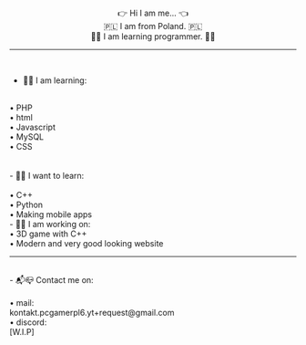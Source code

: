 <div align="center">👉 Hi I am me... 👈</div>

<div align="center">🇵🇱 I am from Poland. 🇵🇱</div>

<!--
**Zota0/Zota0** is a ✨ _special_ ✨ repository because its `README.md` (this file) appears on your GitHub profile.
-->

<div align="center">👨‍💻 I am learning programmer. 👨‍💻</div>

<hr noshade="true">


<br>

- 🤔💭 I am learning:
<br>
   • PHP
<br>
   • html
<br>
   • Javascript
<br>
   • MySQL
<br>
   • CSS
<br>
<br>
<br>
- 🔎👀 I want to learn:
<br>
<br>
   • C++
<br>
  • Python
<br>
   • Making mobile apps
<br>
- 🔭📡 I am working on:
<br>
   • 3D game with C++
<br>
   • Modern and very good looking website
<br>
<hr noshade="true">
<br>
- 📬📪 Contact me on:
<br>
<br>
   • mail:
<br>
     kontakt.pcgamerpl6.yt+request@gmail.com
<br>
   • discord:
<br>
[W.I.P]
<br>
<hr noshade="true>
<br>
- ⚡ Fun fact:
<br>
<br>
   • I like:
<br>
      ☑️ sleeping
<br>
      ☑️ night
<br>
<br>
   • I don't like:
<br>
      ❌ books
<br>
      ❌ light theme websites
<br>
      

<!-- 
- 🔭 I’m currently working on ...
- 🌱 I’m currently learning ...
- 👯 I’m looking to collaborate on ...
- 🤔 I’m looking for help with ...
- 💬 Ask me about ...
- 📫 How to reach me: ...
- 😄 Pronouns: ...
- ⚡ Fun fact: ...
-->